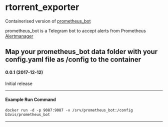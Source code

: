 # rtorrent_exporter

Containerised version of [prometheus_bot](https://github.com/inCaller/prometheus_bot)

prometheus_bot is a Telegram bot to accept alerts from Prometheus [Alertmanager](https://prometheus.io/docs/alerting/alertmanager/)

Map your prometheus_bot data folder with your config.yaml file as /config to the container
---
#### 0.0.1 (2017-12-12)

Initial release

---
#### Example Run Command

```
docker run -d -p 9087:9087 -v /srv/prometheus_bot:/config b3vis/prometheus_bot
```
---
